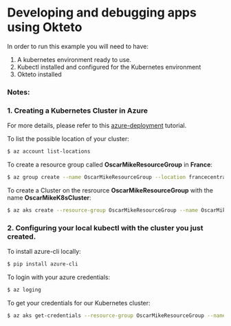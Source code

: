
# Developing and debugging apps using Okteto

In order to run this example you will need to have:
1. A kubernetes environment ready to use.
2. Kubectl installed and configured for the Kubernetes environment
3. Okteto installed

### Notes:

### 1. Creating a Kubernetes Cluster in Azure
For more details, please refer to this [azure-deployment](https://docs.microsoft.com/en-us/azure/aks/tutorial-kubernetes-deploy-cluster) tutorial.

To list the possible location of your cluster:
```sh
$ az account list-locations
```

To create a resource group called **OscarMikeResourceGroup** in **France**:
```sh
$ az group create --name OscarMikeResourceGroup --location francecentral
```

To create a Cluster on the resrource **OscarMikeResourceGroup** with the name **OscarMikeK8sCluster**:
```sh
$ az aks create --resource-group OscarMikeResourceGroup --name OscarMikeK8sCluster --node-count 3 --enable-addons monitoring --generate-ssh-keys
```

### 2. Configuring your local kubectl with the cluster you just created.
To install azure-cli locally:
```sh
$ pip install azure-cli
```

To login with your azure credentials:
```sh
$ az loging
```

To get your credentials for our Kubernetes cluster:
```sh
$ az aks get-credentials --resource-group OscarMikeResourceGroup --name OscarMikeK8sCluster
```
